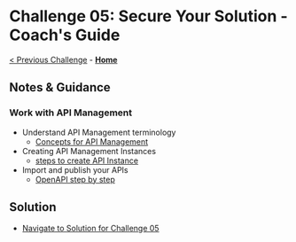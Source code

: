 # Challenge 05: Secure Your Solution - Coach's Guide

[< Previous Challenge](./Challenge04.md) - **[Home](README.md)**

## Notes & Guidance

### Work with API Management
- Understand API Management terminology
  - [Concepts for API Management](https://docs.microsoft.com/en-us/azure/api-management/api-management-terminology)
- Creating API Management Instances
  - [steps to create API Instance](https://docs.microsoft.com/en-us/azure/api-management/get-started-create-service-instance)
- Import and publish your APIs 
  - [OpenAPI step by step](https://docs.microsoft.com/en-us/azure/api-management/import-and-publish)

## Solution 
- [Navigate to Solution for Challenge 05](./Solution/Challenge%2005/Solution05.md)
